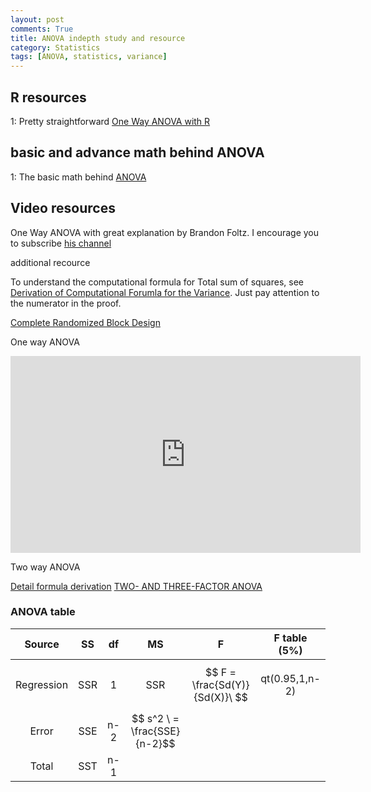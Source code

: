 ```yaml
---
layout: post
comments: True
title: ANOVA indepth study and resource
category: Statistics
tags: [ANOVA, statistics, variance]
---
```


## R resources

1: Pretty straightforward [One Way ANOVA with R](http://www.stat.columbia.edu/~martin/W2024/R3.pdf)


## basic and advance math behind ANOVA

1: The basic math behind [ANOVA](https://stat.ethz.ch/education/semesters/as2010/anova/ANOVA_how_to_do.pdf) 

<!--break-->

## Video resources

One Way ANOVA with great explanation by Brandon Foltz. I encourage you to subscribe [his channel](https://www.youtube.com/channel/UCFrjdcImgcQVyFbK04MBEhA)

additional recource

To understand the computational formula for Total sum of squares, see [Derivation of Computational Forumla for the Variance](http://www.psychology.emory.edu/clinical/mcdowell/PSYCH560/Basics/var.html). Just pay attention to the numerator in the proof. 

[Complete Randomized Block Design](https://www.youtube.com/watch?v=R5KfO5HpzLE)

One way ANOVA

<iframe width="560" height="315" src="https://www.youtube.com/embed/UrRYITjDOww" frameborder="0" allowfullscreen></iframe>


Two way ANOVA

[Detail formula derivation](/assets/Statistics/PDF/ANOVAderivation.pdf)
[TWO- AND THREE-FACTOR ANOVA](/assets/Statistics/PDF/twoway.pdf)




### ANOVA table 

| Source | SS | df | MS | F | F table (5%) 
:---: | :---: | :---: | :---: | :---: | :---:
Regression | SSR | 1 | SSR | $$ F = \frac{Sd(Y)}{Sd(X)}\ $$ | qt(0.95,1,n-2)
Error | SSE | n-2 | $$ s^2 \ = \frac{SSE}{n-2}\$$ |   |
Total | SST | n-1 |  |  |  |







